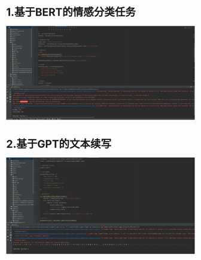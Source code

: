 # 1.基于BERT的情感分类任务
<img src="https://github.com/shiddifufu/6/blob/master/1.png" width="800" >

# 2.基于GPT的文本续写
<img src="https://github.com/shiddifufu/6/blob/master/2.png" width="800" >